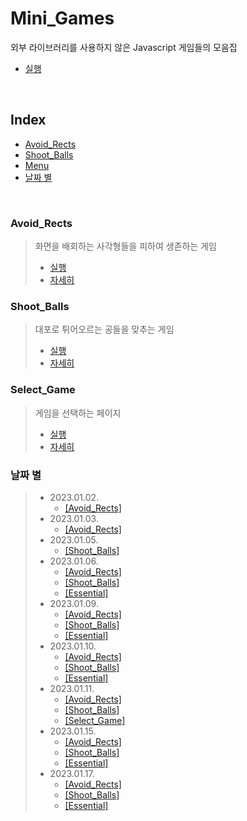 # Mini_Games

외부 라이브러리를 사용하지 않은 Javascript 게임들의 모음집

- [실행](https://sj70.github.io/mini_games)

<br/>

## Index

- [Avoid_Rects](#avoid_rects)
- [Shoot_Balls](#shoot_balls)
- [Menu](#menu)
- [날짜 별](#날짜-별)

<br/>

### Avoid_Rects

> 화면을 배회하는 사각형들을 피하여 생존하는 게임
>
> - [실행](https://sj70.github.io/mini_games/avoid_rects/run.html)
> - [자세히](/docs/avoid_rects.md#avoid_rects)

### Shoot_Balls

> 대포로 튀어오르는 공들을 맞추는 게임
>
> - [실행](https://sj70.github.io/mini_games/shoot_balls/run.html)
> - [자세히](/docs/shoot_balls.md#shoot_balls)

### Select_Game

> 게임을 선택하는 페이지
>
> - [실행](https://sj70.github.io/mini_games)
> - [자세히](/docs/select_game.md#select_game)

### 날짜 별

> - 2023.01.02.
>   - [[Avoid_Rects]](./docs/avoid_rects.md#20230102)
> - 2023.01.03.
>   - [[Avoid_Rects]](./docs/avoid_rects.md#20230103)
> - 2023.01.05.
>   - [[Shoot_Balls]](./docs/shoot_balls.md#20230105)
> - 2023.01.06.
>   - [[Avoid_Rects]](./docs/avoid_rects.md#20230106)
>   - [[Shoot_Balls]](./docs/shoot_balls.md#20230106)
>   - [[Essential]](./docs/essential.md#20230106)
> - 2023.01.09.
>   - [[Avoid_Rects]](./docs/avoid_rects.md#20230109)
>   - [[Shoot_Balls]](./docs/shoot_balls.md#20230109)
>   - [[Essential]](./docs/essential.md#20230106)
> - 2023.01.10.
>   - [[Avoid_Rects]](./docs/avoid_rects.md#20230110)
>   - [[Shoot_Balls]](./docs/shoot_balls.md#20230110)
>   - [[Essential]](./docs/essential.md#20230110)
> - 2023.01.11.
>   - [[Avoid_Rects]](./docs/avoid_rects.md#20230111)
>   - [[Shoot_Balls]](./docs/shoot_balls.md#20230111)
>   - [[Select_Game]](./docs/select_game.md#20230111)
> - 2023.01.15.
>   - [[Avoid_Rects]](./docs/avoid_rects.md#20230115)
>   - [[Shoot_Balls]](./docs/shoot_balls.md#20230115)
>   - [[Essential]](./docs/essential.md#20230115)
> - 2023.01.17.
>   - [[Avoid_Rects]](./docs/avoid_rects.md#20230117)
>   - [[Shoot_Balls]](./docs/shoot_balls.md#20230117)
>   - [[Essential]](./docs/essential.md#20230117)
